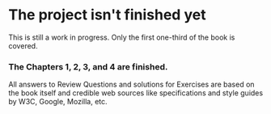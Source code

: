 # The project isn't finished yet

This is still a work in progress. Only the first one-third of the book is covered.

### The Chapters 1, 2, 3, and 4 are finished.
All answers to Review Questions and solutions for Exercises are based on the book itself 
and credible web sources like specifications and style guides by W3C, Google, Mozilla, etc. 
